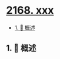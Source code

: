 # [2168. xxx](https://github.com/Tdahuyou/TNotes.leetcode/tree/main/notes/2168.%20xxx)

<!-- region:toc -->

- [1. 📝 概述](#1--概述)

<!-- endregion:toc -->

## 1. 📝 概述
